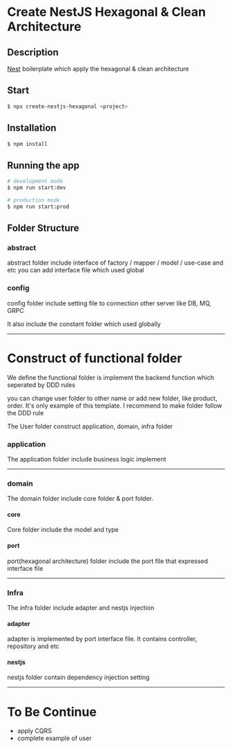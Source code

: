 # Create NestJS Hexagonal & Clean Architecture 

## Description

[Nest](https://github.com/nestjs/nest) boilerplate which apply the hexagonal & clean architecture 

## Start

```bash
$ npx create-nestjs-hexagonal <project>
```

## Installation

```bash
$ npm install
```

## Running the app

```bash
# development mode 
$ npm run start:dev

# production mode
$ npm run start:prod
```

## Folder Structure 

### abstract 
<p>
    abstract folder include interface of factory / mapper / model / use-case and etc
    you can add interface file which used global 
</p>

### config
<p>
    config folder include setting file to connection other server like DB, MQ, GRPC  
</p>
<p>
    It also include the constant folder which used globally
</p>


----------------------------
# Construct of functional folder 
<p>
    We define the functional folder is implement the backend function which seperated by DDD rules
</p>
<p>
    you can change user folder to other name or add new folder, like product, order. It's only example of this template. I recommend to make folder follow the DDD rule
</p>
<p> 
    The User folder construct application, domain, infra folder
</p>

### application 
<p> 
    The application folder include business logic implement
</p>

------------

### domain
<p>
    The domain folder include core folder & port folder.  
</p>

#### core 
<p>
    Core folder include the model and type
</p>

#### port
<p>
    port(hexagonal architecture) folder include the port file that expressed interface file
</p>

----------- 

### Infra
<p>
    The infra folder include adapter and nestjs injection
</p>

#### adapter
<p>
    adapter is implemented by port interface file. It contains controller, repository and etc
</p>

#### nestjs
<p>
    nestjs folder contain dependency injection setting
</p>

-----------

# To Be Continue 
- apply CQRS 
- complete example of user